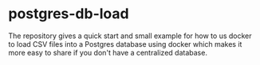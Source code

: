 # postgres-db-load
The repository gives a quick start and small example for how to us docker to load CSV files into a Postgres database using docker which makes it more easy to share if you don't have a centralized database.
